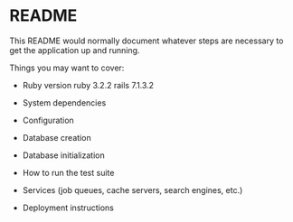 # README

This README would normally document whatever steps are necessary to get the
application up and running.

Things you may want to cover:

* Ruby version
ruby  3.2.2
rails 7.1.3.2

* System dependencies

* Configuration

* Database creation

* Database initialization

* How to run the test suite

* Services (job queues, cache servers, search engines, etc.)

* Deployment instructions
